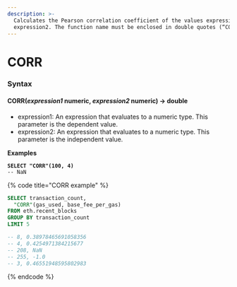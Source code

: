 ```yaml
---
description: >-
  Calculates the Pearson correlation coefficient of the values expression1 and
  expression2. The function name must be enclosed in double quotes (“CORR”).
---
```


# CORR

### Syntax <a href="#syntax" id="syntax"></a>

#### CORR(_expression1_ numeric, _expression2_ numeric) → double <a href="#correxpression1-numeric-expression2-numeric--double" id="correxpression1-numeric-expression2-numeric--double"></a>

* expression1: An expression that evaluates to a numeric type. This parameter is the dependent value.
* expression2: An expression that evaluates to a numeric type. This parameter is the independent value.

**Examples**

<pre class="language-sql" data-title="CORR example"><code class="lang-sql"><strong>SELECT "CORR"(100, 4)
</strong>-- NaN
</code></pre>

{% code title="CORR example" %}
```sql
SELECT transaction_count,
  "CORR"(gas_used, base_fee_per_gas)
FROM eth.recent_blocks
GROUP BY transaction_count
LIMIT 5

-- 8, 0.38978465691058356
-- 4, 0.4254971384215677
-- 208, NaN
-- 255, -1.0
-- 3, 0.46551948595802983
```
{% endcode %}
